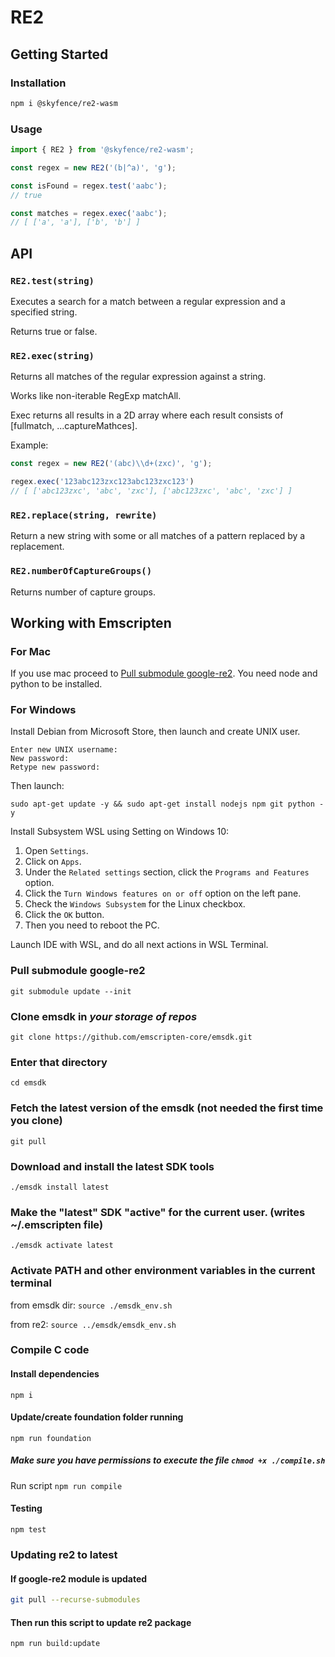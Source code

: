 # RE2

## Getting Started

### Installation

``` bash
npm i @skyfence/re2-wasm
```

### Usage

``` typescript
import { RE2 } from '@skyfence/re2-wasm';

const regex = new RE2('(b|^a)', 'g');

const isFound = regex.test('aabc');
// true

const matches = regex.exec('aabc');
// [ ['a', 'a'], ['b', 'b'] ]
```

## API

### `RE2.test(string)`

Executes a search for a match between a regular expression and a specified string.

Returns true or false.

### `RE2.exec(string)`

Returns all matches of the regular expression against a string.

Works like non-iterable RegExp matchAll.

Exec returns all results in a 2D array where each result consists of [fullmatch, ...captureMathces].

Example:

```typescript
const regex = new RE2('(abc)\\d+(zxc)', 'g');

regex.exec('123abc123zxc123abc123zxc123')
// [ ['abc123zxc', 'abc', 'zxc'], ['abc123zxc', 'abc', 'zxc'] ]
```

### `RE2.replace(string, rewrite)`

Return a new string with some or all matches of a pattern replaced by a replacement.

### `RE2.numberOfCaptureGroups()`

Returns number of capture groups.

## Working with Emscripten

### For Mac

If you use mac proceed to [Pull submodule google-re2](#pull-submodule-google-re2).
You need node and python to be installed.

### For Windows

Install Debian from Microsoft Store, then launch and create UNIX user.
```
Enter new UNIX username:
New password:
Retype new password:
```

Then launch:
```
sudo apt-get update -y && sudo apt-get install nodejs npm git python -y
```

Install Subsystem WSL using Setting on Windows 10:

1. Open `Settings`.
2. Click on `Apps`.
3. Under the `Related settings` section, click the `Programs and Features` option.
4. Click the `Turn Windows features on or off` option on the left pane.
5. Check the `Windows Subsystem` for the Linux checkbox.
6. Click the `OK` button.
7. Then you need to reboot the PC.

Launch IDE with WSL, and do all next actions in WSL Terminal.

### Pull submodule google-re2

`git submodule update --init`

### Clone emsdk in _your storage of repos_

`git clone https://github.com/emscripten-core/emsdk.git`

### Enter that directory

`cd emsdk`

### Fetch the latest version of the emsdk (not needed the first time you clone)

`git pull`

### Download and install the latest SDK tools

`./emsdk install latest`

### Make the "latest" SDK "active" for the current user. (writes ~/.emscripten file)

`./emsdk activate latest`

### Activate PATH and other environment variables in the current terminal

from emsdk dir:
`source ./emsdk_env.sh`

from re2:
`source ../emsdk/emsdk_env.sh`

### Compile C code

#### Install dependencies

`npm i`

#### Update/create foundation folder running

`npm run foundation`

##### Make sure you have permissions to execute the file `chmod +x ./compile.sh`

Run script `npm run compile`

#### Testing

`npm test`

### Updating re2 to latest

#### If google-re2 module is updated

```bash
git pull --recurse-submodules
```

#### Then run this script to update re2 package

```bash
npm run build:update
```
